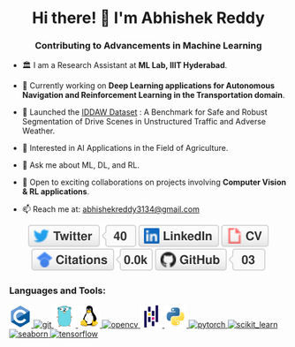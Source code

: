 <h1 align="center">Hi there! 👋 I'm Abhishek Reddy</h1>
<h3 align="center">Contributing to Advancements in Machine Learning</h3>

- 🏛️ I am a Research Assistant at **ML Lab, IIIT Hyderabad**.
  
- 🔭 Currently working on **Deep Learning applications for Autonomous Navigation and Reinforcement Learning in the Transportation domain**.

- 🚀 Launched the [IDDAW Dataset](https://iddaw.github.io/) :  A Benchmark for Safe and Robust Segmentation of Drive Scenes in Unstructured Traffic and Adverse Weather.

- 📖 Interested in AI Applications in the Field of Agriculture.
  
- 💬 Ask me about ML, DL, and RL.

- 👯 Open to exciting collaborations on projects involving **Computer Vision & RL applications**.

- 📫 Reach me at: abhishekreddy3134@gmail.com

<p align="center"> 
	<a href="https://twitter.com/abhishekredy18"><img src="imgs/twitter.svg" alt="Twitter"></a>
	<a href="https://www.linkedin.com/in/abhishekredy18"><img src="imgs/linkedin.svg" alt="LinkedIn"></a>
	<a href="https://drive.google.com/file/d/13ceRUpHnC9RnU3DrFgQrc8viyZYvZBda/view"><img src="imgs/cv.svg" alt="Curriculum Vitae"></a>
	<a href="https://scholar.google.com/citations?user=KNUhL4oAAAAJ&hl=en&authuser=1"><img src="imgs/citations.svg" alt="Citations"></a>
	<a href="https://github.com/abhishekredy18"><img src="imgs/github.svg" alt="GitHub"></a>
</p>


<h3 align="left">Languages and Tools:</h3>
<p align="left"> <a href="https://www.cprogramming.com/" target="_blank" rel="noreferrer"> <img src="https://raw.githubusercontent.com/devicons/devicon/master/icons/c/c-original.svg" alt="c" width="40" height="40"/> </a> <a href="https://git-scm.com/" target="_blank" rel="noreferrer"> <img src="https://www.vectorlogo.zone/logos/git-scm/git-scm-icon.svg" alt="git" width="40" height="40"/> </a> <a href="https://golang.org" target="_blank" rel="noreferrer"> <img src="https://raw.githubusercontent.com/devicons/devicon/master/icons/go/go-original.svg" alt="go" width="40" height="40"/> </a> <a href="https://www.linux.org/" target="_blank" rel="noreferrer"> <img src="https://raw.githubusercontent.com/devicons/devicon/master/icons/linux/linux-original.svg" alt="linux" width="40" height="40"/> </a> <a href="https://opencv.org/" target="_blank" rel="noreferrer"> <img src="https://www.vectorlogo.zone/logos/opencv/opencv-icon.svg" alt="opencv" width="40" height="40"/> </a> <a href="https://pandas.pydata.org/" target="_blank" rel="noreferrer"> <img src="https://raw.githubusercontent.com/devicons/devicon/2ae2a900d2f041da66e950e4d48052658d850630/icons/pandas/pandas-original.svg" alt="pandas" width="40" height="40"/> </a> <a href="https://www.python.org" target="_blank" rel="noreferrer"> <img src="https://raw.githubusercontent.com/devicons/devicon/master/icons/python/python-original.svg" alt="python" width="40" height="40"/> </a> <a href="https://pytorch.org/" target="_blank" rel="noreferrer"> <img src="https://www.vectorlogo.zone/logos/pytorch/pytorch-icon.svg" alt="pytorch" width="40" height="40"/> </a> <a href="https://scikit-learn.org/" target="_blank" rel="noreferrer"> <img src="https://upload.wikimedia.org/wikipedia/commons/0/05/Scikit_learn_logo_small.svg" alt="scikit_learn" width="40" height="40"/> </a> <a href="https://seaborn.pydata.org/" target="_blank" rel="noreferrer"> <img src="https://seaborn.pydata.org/_images/logo-mark-lightbg.svg" alt="seaborn" width="40" height="40"/> </a> <a href="https://www.tensorflow.org" target="_blank" rel="noreferrer"> <img src="https://www.vectorlogo.zone/logos/tensorflow/tensorflow-icon.svg" alt="tensorflow" width="40" height="40"/> </a> </p>
